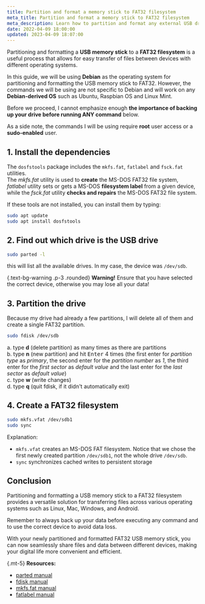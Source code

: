 ```yaml
---
title: Partition and format a memory stick to FAT32 filesystem
meta_title: Partition and format a memory stick to FAT32 filesystem
meta_description: Learn how to partition and format any external USB drive (memory stick, HDD, SSD) to the FAT32 filesystem on Linux using command line fdisk and the mkfs fat32 command. This will allow you to seamlessly transfer files between different operating systems, making it easy to share files across multiple devices.
date: 2022-04-09 18:00:00
updated: 2023-04-09 18:07:00
---
```


Partitioning and formatting a **USB memory stick** to a **FAT32 filesystem** is a useful process that allows for easy transfer of files between devices with different operating systems.

In this guide, we will be using **Debian** as the operating system for partitioning and formatting the USB memory stick to FAT32. However, the commands we will be using are not specific to Debian and will work on any **Debian-derived OS** such as Ubuntu, Raspbian OS and Linux Mint.

Before we proceed, I cannot emphasize enough **the importance of backing up your drive before running ANY command** below.

As a side note, the commands I will be using require **root** user access or a **sudo-enabled** user.

## 1. Install the dependencies

The `dosfstools` package includes the `mkfs.fat`, `fatlabel` and `fsck.fat` utilities.  
The *mkfs.fat* utility is used to **create** the MS-DOS FAT32 file system, *fatlabel* utility sets or gets a MS-DOS **filesystem label** from a given device, while the *fsck.fat* utility **checks and repairs** the MS-DOS FAT32 file system.

If these tools are not installed, you can install them by typing:

```bash
sudo apt update
sudo apt install dosfstools
```

## 2. Find out which drive is the USB drive

```bash
sudo parted -l
```

this will list all the available drives. In my case, the device was `/dev/sdb`.

{.text-bg-warning .p-3 .rounded}
**Warning!** Ensure that you have selected the correct device, otherwise you may lose all your data!

## 3. Partition the drive

Because my drive had already a few partitions, I will delete all of them and create a single FAT32 partition.

```bash
sudo fdisk /dev/sdb
```

a. type **d** (delete partition) as many times as there are partitions  
b. type **n** (new partition) and hit <kbd>Enter</kbd> 4 times (the first enter for *partition type* as *primary*, the second enter for the *partition number* as *1*, the third enter for the *first sector* as *default value* and the last enter for the *last sector* as *default value*)  
c. type **w** (write changes)  
d. type **q** (quit fdisk, if it didn't automatically exit)  

## 4. Create a FAT32 filesystem

```bash
sudo mkfs.vfat /dev/sdb1
sudo sync
```

Explanation:

- `mkfs.vfat` creates an MS-DOS FAT filesystem. Notice that we chose the first newly created partition `/dev/sdb1`, not the whole drive `/dev/sdb`.
- `sync` synchronizes cached writes to persistent storage

## Conclusion

Partitioning and formatting a USB memory stick to a FAT32 filesystem provides a versatile solution for transferring files across various operating systems such as Linux, Mac, Windows, and Android.

Remember to always back up your data before executing any command and to use the correct device to avoid data loss.

With your newly partitioned and formatted FAT32 USB memory stick, you can now seamlessly share files and data between different devices, making your digital life more convenient and efficient.

{.mt-5}
**Resources:**
- [parted manual](https://man.archlinux.org/man/parted.8)
- [fdisk manual](https://man.archlinux.org/man/fdisk.8)
- [mkfs.fat manual](https://man.archlinux.org/man/mkfs.fat.8)
- [fatlabel manual](https://man.archlinux.org/man/fatlabel.8)
